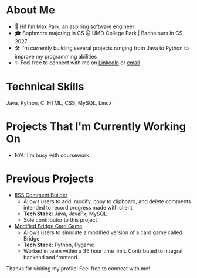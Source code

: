 # About Me
- 👋 Hi! I'm Max Park, an aspiring software engineer
- 🎓 Sophmore majoring in CS @ UMD College Park | Bachelours in  CS 2027
- 🛠️ I'm currently building several projects ranging from Java to Python to improve my programming abilities
- ✨ Feel free to connect with me on [LinkedIn](www.linkedin.com/in/max-ryan-park) or [email](Parkr.m465@gmail.com)

# Technical Skills  
Java, Python, C, HTML, CSS, MySQL, Linux

# Projects That I'm Currently Working On
- N/A: I'm busy with coursework

# Previous Projects
- [IISS Comment Builder](https://github.com/Parkm465/IISSCommentBuilder/tree/master)
   - Allows users to add, modify, copy to clipboard, and delete comments intended to record progress made with client
   - **Tech Stack:** Java, JavaFx, MySQL
   - Sole contributor to this project
- [Modified Bridge Card Game](https://github.com/Sonikyu/Bitcamp-2024-Better-Bridge)
   - Allows users to simulate a modified version of a card game called Bridge
   - **Tech Stack:** Python, Pygame
   - Worked in team within a 36 hour time limit. Contributed to integral backend and frontend.

Thanks for visiting my profile! Feel free to connect with me!
